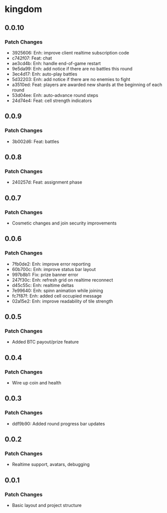 # kingdom

## 0.0.10

### Patch Changes

- 3925606: Enh: improve client realtime subscription code
- c742f07: Feat: chat
- ae3cd4b: Enh: handle end-of-game restart
- 9e5da99: Enh: add notice if there are no battles this round
- 3ec4d17: Enh: auto-play battles
- 5d32203: Enh: add notice if there are no enemies to fight
- a3510ed: Feat: players are awarded new shards at the beginning of each round
- 53d04ee: Enh: auto-advance round steps
- 24d74e4: Feat: cell strength indicators

## 0.0.9

### Patch Changes

- 3b002d6: Feat: battles

## 0.0.8

### Patch Changes

- 240257d: Feat: assignment phase

## 0.0.7

### Patch Changes

- Cosmetic changes and join security improvements

## 0.0.6

### Patch Changes

- 7fb0de2: Enh: improve error reporting
- 60b700c: Enh: improve status bar layout
- 997b8b1: Fix: prize banner error
- 247f30c: Enh: refresh grid on realtime reconnect
- d45c55c: Enh: realtime deltas
- 7e99640: Enh: spinn animation while joining
- fc7f87f: Enh: added cell occupied message
- 02a15e2: Enh: improve readability of tile strength

## 0.0.5

### Patch Changes

- Added BTC payout/prize feature

## 0.0.4

### Patch Changes

- Wire up coin and health

## 0.0.3

### Patch Changes

- ddf9b90: Added round progress bar updates

## 0.0.2

### Patch Changes

- Realtime support, avatars, debugging

## 0.0.1

### Patch Changes

- Basic layout and project structure
